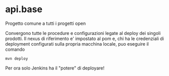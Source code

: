# api.base
 Progetto comune a tutti i progetti open
 
 Convergono tutte le procedure e configurazioni legate al deploy dei singoli prodotti.
 Il nexus di riferimento e' impostato al pom e, chi ha le credenziali di deployment configurati sulla propria macchina locale, puo eseguire il comando 
 
 	mvn deploy
 
 Per ora solo Jenkins ha il "potere" di deployare!
